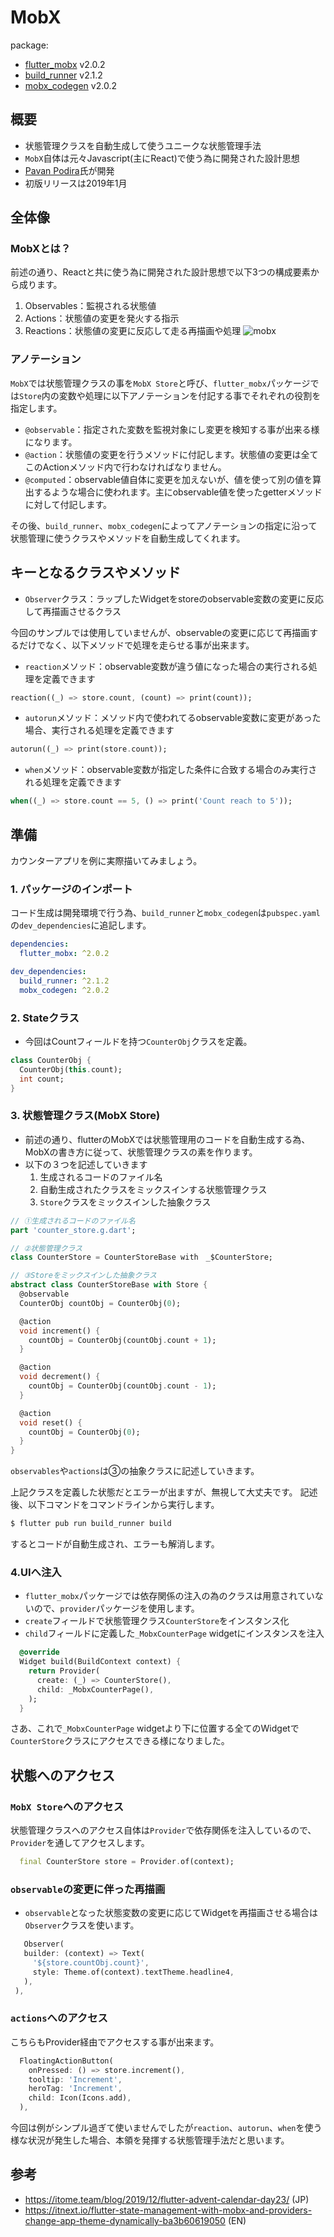 # MobX
package: 
- [flutter_mobx](https://pub.dev/packages/flutter_mobx) v2.0.2
- [build_runner](https://pub.dev/packages/build_runner) v2.1.2
- [mobx_codegen](https://pub.dev/packages/mobx_codegen) v2.0.2

## 概要
- 状態管理クラスを自動生成して使うユニークな状態管理手法
- `MobX`自体は元々Javascript(主にReact)で使う為に開発された設計思想
- [Pavan Podira](https://github.com/pavanpodila)氏が開発
- 初版リリースは2019年1月
## 全体像
### MobXとは？
前述の通り、Reactと共に使う為に開発された設計思想で以下3つの構成要素から成ります。
1. Observables：監視される状態値
2. Actions：状態値の変更を発火する指示
3. Reactions：状態値の変更に反応して走る再描画や処理
![mobx](https://user-images.githubusercontent.com/44666053/135720242-0a8ea753-2db6-4b88-9ba8-c7c2865bef0f.png)

### アノテーション
`MobX`では状態管理クラスの事を`MobX Store`と呼び、`flutter_mobx`パッケージでは`Store`内の変数や処理に以下アノテーションを付記する事でそれぞれの役割を指定します。

- `@observable`：指定された変数を監視対象にし変更を検知する事が出来る様になります。
- `@action`：状態値の変更を行うメソッドに付記します。状態値の変更は全てこのActionメソッド内で行わなければなりません。
- `@computed`：observable値自体に変更を加えないが、値を使って別の値を算出するような場合に使われます。主にobservable値を使ったgetterメソッドに対して付記します。


その後、`build_runner`、`mobx_codegen`によってアノテーションの指定に沿って状態管理に使うクラスやメソッドを自動生成してくれます。

## キーとなるクラスやメソッド

- `Observer`クラス：ラップしたWidgetをstoreのobservable変数の変更に反応して再描画させるクラス

今回のサンプルでは使用していませんが、observableの変更に応じて再描画するだけでなく、以下メソッドで処理を走らせる事が出来ます。
- `reaction`メソッド：observable変数が違う値になった場合の実行される処理を定義できます
```dart
reaction((_) => store.count, (count) => print(count));
```
- `autorun`メソッド：メソッド内で使われてるobservable変数に変更があった場合、実行される処理を定義できます
```dart
autorun((_) => print(store.count));
```
- `when`メソッド：observable変数が指定した条件に合致する場合のみ実行される処理を定義できます
```dart
when((_) => store.count == 5, () => print('Count reach to 5'));
```

## 準備
カウンターアプリを例に実際描いてみましょう。
### 1. パッケージのインポート
コード生成は開発環境で行う為、`build_runner`と`mobx_codegen`は`pubspec.yaml`の`dev_dependencies`に追記します。
```yaml
dependencies:
  flutter_mobx: ^2.0.2

dev_dependencies:
  build_runner: ^2.1.2
  mobx_codegen: ^2.0.2
```
### 2. Stateクラス
- 今回はCountフィールドを持つ`CounterObj`クラスを定義。

```dart
class CounterObj {
  CounterObj(this.count);
  int count;
}
```

### 3. 状態管理クラス(MobX Store)
- 前述の通り、flutterのMobXでは状態管理用のコードを自動生成する為、MobXの書き方に従って、状態管理クラスの素を作ります。
- 以下の３つを記述していきます
  1.  生成されるコードのファイル名
  2.  自動生成されたクラスをミックスインする状態管理クラス 
  3.  `Store`クラスをミックスインした抽象クラス

```dart
// ①生成されるコードのファイル名
part 'counter_store.g.dart'; 

// ②状態管理クラス
class CounterStore = CounterStoreBase with　_$CounterStore; 

// ③Storeをミックスインした抽象クラス
abstract class CounterStoreBase with Store { 
  @observable
  CounterObj countObj = CounterObj(0);

  @action
  void increment() {
    countObj = CounterObj(countObj.count + 1);
  }

  @action
  void decrement() {
    countObj = CounterObj(countObj.count - 1);
  }

  @action
  void reset() {
    countObj = CounterObj(0);
  }
}

```
`observables`や`actions`は③の抽象クラスに記述していきます。

上記クラスを定義した状態だとエラーが出ますが、無視して大丈夫です。
記述後、以下コマンドをコマンドラインから実行します。
```zsh
$ flutter pub run build_runner build
```
するとコードが自動生成され、エラーも解消します。

### 4.UIへ注入
- `flutter_mobx`パッケージでは依存関係の注入の為のクラスは用意されていないので、`provider`パッケージを使用します。
- `create`フィールドで状態管理クラス`CounterStore`をインスタンス化
- `child`フィールドに定義した`_MobxCounterPage` widgetにインスタンスを注入

```dart
  @override
  Widget build(BuildContext context) {
    return Provider(
      create: (_) => CounterStore(),
      child: _MobxCounterPage(),
    );
  }
```
さあ、これで`_MobxCounterPage` widgetより下に位置する全てのWidgetで`CounterStore`クラスにアクセスできる様になりました。

## 状態へのアクセス
### `MobX Store`へのアクセス
状態管理クラスへのアクセス自体は`Provider`で依存関係を注入しているので、`Provider`を通してアクセスします。

```dart
  final CounterStore store = Provider.of(context);
```
### `observable`の変更に伴った再描画
- `observable`となった状態変数の変更に応じてWidgetを再描画させる場合は`Observer`クラスを使います。

 ```dart
    Observer(
    builder: (context) => Text(
      '${store.countObj.count}',
      style: Theme.of(context).textTheme.headline4,
    ),
  ),
 ```

### `actions`へのアクセス
こちらもProvider経由でアクセスする事が出来ます。
```dart
  FloatingActionButton(
    onPressed: () => store.increment(),
    tooltip: 'Increment',
    heroTag: 'Increment',
    child: Icon(Icons.add),
  ),
```

今回は例がシンプル過ぎて使いませんでしたが`reaction`、`autorun`、`when`を使う様な状況が発生した場合、本領を発揮する状態管理手法だと思います。

## 参考
- https://itome.team/blog/2019/12/flutter-advent-calendar-day23/ (JP)
- https://itnext.io/flutter-state-management-with-mobx-and-providers-change-app-theme-dynamically-ba3b60619050 (EN)